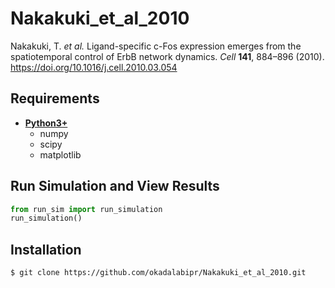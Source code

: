 # Nakakuki_et_al_2010
Nakakuki, T. *et al.* Ligand-specific c-Fos expression emerges from the spatiotemporal control of ErbB network dynamics. *Cell* **141**, 884–896 (2010). https://doi.org/10.1016/j.cell.2010.03.054

## Requirements
- **[Python3+](https://www.python.org)**
    - numpy
    - scipy
    - matplotlib

## Run Simulation and View Results
```python
from run_sim import run_simulation
run_simulation()
```

## Installation
    $ git clone https://github.com/okadalabipr/Nakakuki_et_al_2010.git
